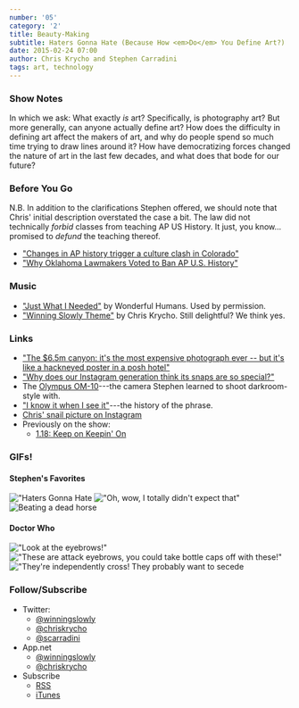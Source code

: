 ```yaml
---
number: '05'
category: '2'
title: Beauty-Making
subtitle: Haters Gonna Hate (Because How <em>Do</em> You Define Art?)
date: 2015-02-24 07:00
author: Chris Krycho and Stephen Carradini
tags: art, technology
---
```


### Show Notes

In which we ask: What exactly *is* art? Specifically, is photography art? But
more generally, can anyone actually define art? How does the difficulty in
defining art affect the makers of art, and why do people spend so much time
trying to draw lines around it? How have democratizing forces changed the nature
of art in the last few decades, and what does that bode for our future?

### Before You Go

N.B. In addition to the clarifications Stephen offered, we should note that
Chris' initial description overstated the case a bit. The law did not
technically *forbid* classes from teaching AP US History. It just, you know...
promised to *defund* the teaching thereof.

  - ["Changes in AP history trigger a culture clash in Colorado"][CO]
  - ["Why Oklahoma Lawmakers Voted to Ban AP U.S. History"][OK]

[CO]: //www.washingtonpost.com/politics/2014/10/05/fa6136a2-4b12-11e4-b72e-d60a9229cc10_story.html
[OK]: //nymag.com/daily/intelligencer/2015/02/why-oklahoma-lawmakers-want-to-ban-ap-us-history.html

### Music

  - ["Just What I Needed"](//soundcloud.com/wonderfulhumans/justwhatineeded)
    by Wonderful Humans. Used by permission.
  - ["Winning Slowly Theme"](//soundcloud.com/chriskrycho/winning-slowly)
    by Chris Krycho. Still delightful? We think yes.

### Links

  - ["The $6.5m canyon: it's the most expensive photograph ever -- but it's like a
    hackneyed poster in a posh hotel"][The $6.5m canyon]
  - ["Why does our Instagram generation think its snaps are so special?"][insta]
  - The [Olympus OM-10]---the camera Stephen learned to shoot darkroom-style with.
  - ["I know it when I see it"]---the history of the phrase.
  - [Chris' snail picture on Instagram]
  - Previously on the show:
      + [1.18: Keep on Keepin' On][1.18]

[The $6.5m canyon]: //www.theguardian.com/artanddesign/jonathanjonesblog/2014/dec/10/most-expensive-photograph-ever-hackneyed-tasteless
[insta]: //www.theguardian.com/artanddesign/jonathanjonesblog/2015/feb/03/instagram-generation-amateur-photographers-art-plagiarism
[Olympus OM-10]: //en.wikipedia.org/wiki/Olympus_OM-10
["I know it when I see it"]: //en.wikipedia.org/wiki/I_know_it_when_I_see_it
[Chris' snail picture on Instagram]: //instagram.com/p/m0OXxHGo6U/?modal=true

[1.18]: //www.winningslowly.org/1.18/

### GIFs!
#### Stephen's Favorites
!["Haters Gonna Hate](//cdn.smosh.com/sites/default/files/bloguploads/haters-owl.gif)
!["Oh, wow, I totally didn't expect that"](//i.imgur.com//nHVi4MH.gif)
![Beating a dead horse](//awesomegifs.com/wp-content/uploads/dead-horse.gif)

#### Doctor Who
!["Look at the eyebrows!"](//38.media.tumblr.com/aad16b48f70aa59442874c91af4f36a5/tumblr_nb26ob3R1J1teco02o1_500.gif)
!["These are attack eyebrows, you could take bottle caps off with these!"](//33.media.tumblr.com/e846f1b7c534625960c7988b82d64508/tumblr_naxrk8rnEG1r3mjw1o2_500.gif)
!["They're independently cross! They probably want to secede](//33.media.tumblr.com/d7503b74309dc46ccbdb7165ffbe66eb/tumblr_ncat36GqxZ1rkgihao3_500.gif)

### Follow/Subscribe

  - Twitter:
      + [@winningslowly](//www.twitter.com/winningslowly)
      + [@chriskrycho](//www.twitter.com/chriskrycho)
      + [@scarradini](//www.twitter.com/scarradini)
  - App.net
      + [@winningslowly](//alpha.app.net/winningslowly)
      + [@chriskrycho](//alpha.app.net/chriskrycho)
  - Subscribe
      + [RSS](//www.winningslowly.org/feed.xml)
      + [iTunes](//itunes.apple.com/us/podcast/winning-slowly/id807603957?mt=2)
